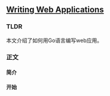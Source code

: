 ## [Writing Web Applications](https://golang.org/doc/articles/wiki/)

### TLDR
本文介绍了如何用Go语言编写web应用。

### 正文
#### 简介

#### 开始